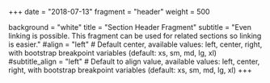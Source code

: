 +++
date = "2018-07-13"
fragment = "header"
weight = 500

background = "white"
title = "Section Header Fragment"
subtitle = "Even linking is possible. This fragment can be used for related sections so linking is easier."
#align = "left" # Default center, available values: left, center, right, with bootstrap breakpoint variables (default: xs, sm, md, lg, xl)
#subtitle_align = "left" # Default to align value, available values: left, center, right, with bootstrap breakpoint variables (default: xs, sm, md, lg, xl)
+++
